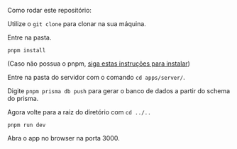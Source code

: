 Como rodar este repositório:

Utilize o `git clone` para clonar na sua máquina.

Entre na pasta.

`pnpm install`

(Caso não possua o pnpm, [siga estas instruções para instalar](https://pnpm.io/installation))

Entre na pasta do servidor com o comando `cd apps/server/`.

Digite `pnpm prisma db push` para gerar o banco de dados a partir do schema do prisma.

Agora volte para a raiz do diretório com `cd ../..`

`pnpm run dev`
  
Abra o app no browser na porta 3000.
